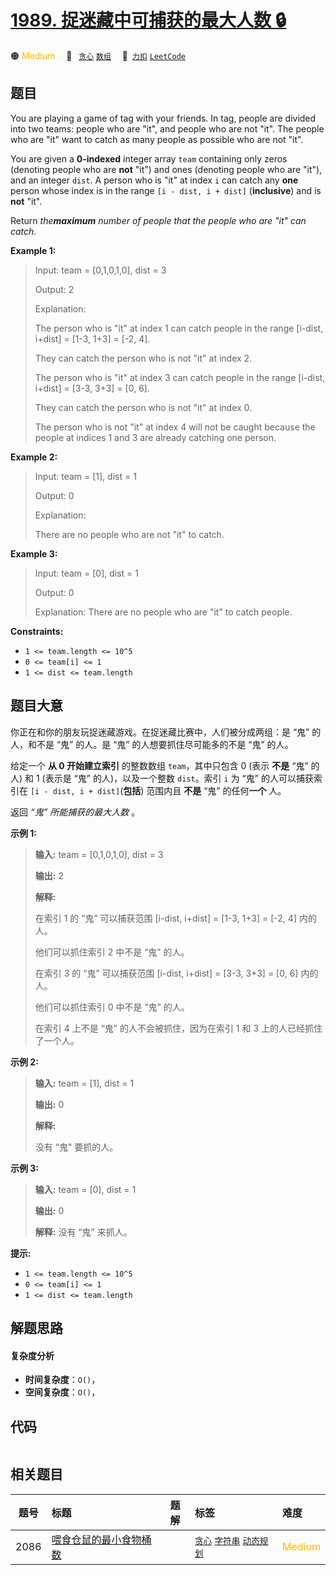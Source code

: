 # [1989. 捉迷藏中可捕获的最大人数 🔒](https://2xiao.github.io/leetcode-js/problem/1989.html)

🟠 <font color=#ffb800>Medium</font>&emsp; 🔖&ensp; [`贪心`](/tag/greedy.md) [`数组`](/tag/array.md)&emsp; 🔗&ensp;[`力扣`](https://leetcode.cn/problems/maximum-number-of-people-that-can-be-caught-in-tag) [`LeetCode`](https://leetcode.com/problems/maximum-number-of-people-that-can-be-caught-in-tag)

## 题目

You are playing a game of tag with your friends. In tag, people are divided
into two teams: people who are "it", and people who are not "it". The people
who are "it" want to catch as many people as possible who are not "it".

You are given a **0-indexed** integer array `team` containing only zeros
(denoting people who are **not** "it") and ones (denoting people who are
"it"), and an integer `dist`. A person who is "it" at index `i` can catch any
**one** person whose index is in the range `[i - dist, i + dist]`
(**inclusive**) and is **not** "it".

Return _the**maximum** number of people that the people who are "it" can
catch_.



**Example 1:**

> Input: team = [0,1,0,1,0], dist = 3
> 
> Output: 2
> 
> Explanation:
> 
> The person who is "it" at index 1 can catch people in the range [i-dist, i+dist] = [1-3, 1+3] = [-2, 4].
> 
> They can catch the person who is not "it" at index 2.
> 
> The person who is "it" at index 3 can catch people in the range [i-dist, i+dist] = [3-3, 3+3] = [0, 6].
> 
> They can catch the person who is not "it" at index 0.
> 
> The person who is not "it" at index 4 will not be caught because the people at indices 1 and 3 are already catching one person.

**Example 2:**

> Input: team = [1], dist = 1
> 
> Output: 0
> 
> Explanation:
> 
> There are no people who are not "it" to catch.

**Example 3:**

> Input: team = [0], dist = 1
> 
> Output: 0
> 
> Explanation: There are no people who are "it" to catch people.

**Constraints:**

  * `1 <= team.length <= 10^5`
  * `0 <= team[i] <= 1`
  * `1 <= dist <= team.length`


## 题目大意

你正在和你的朋友玩捉迷藏游戏。在捉迷藏比赛中，人们被分成两组：是 “鬼” 的人，和不是 “鬼” 的人。是 “鬼” 的人想要抓住尽可能多的不是 “鬼” 的人。

给定一个 **从 0 开始建立索引** 的整数数组 `team`，其中只包含 0 (表示 **不是** “鬼” 的人) 和 1 (表示是 “鬼”
的人)，以及一个整数 `dist`。索引 `i` 为 “鬼” 的人可以捕获索引在 `[i - dist, i + dist]`(**包括**) 范围内且
**不是** “鬼” 的任何**一个** 人。

返回 _“鬼” 所能捕获的最大人数_ 。



**示例 1:**

> 
> 
> 
> 
> 
> **输入:** team = [0,1,0,1,0], dist = 3
> 
> **输出:** 2
> 
> **解释:**
> 
> 在索引 1 的 “鬼” 可以捕获范围 [i-dist, i+dist] = [1-3, 1+3] = [-2, 4] 内的人。
> 
> 他们可以抓住索引 2 中不是 “鬼” 的人。
> 
> 在索引 3 的 “鬼” 可以捕获范围 [i-dist, i+dist] = [3-3, 3+3] = [0, 6] 内的人。
> 
> 他们可以抓住索引 0 中不是 “鬼” 的人。
> 
> 在索引 4 上不是 “鬼” 的人不会被抓住，因为在索引 1 和 3 上的人已经抓住了一个人。

**示例 2:**

> 
> 
> 
> 
> 
> **输入:** team = [1], dist = 1
> 
> **输出:** 0
> 
> **解释:**
> 
> 没有 “鬼" 要抓的人。
> 
> 

**示例 3:**

> 
> 
> 
> 
> 
> **输入:** team = [0], dist = 1
> 
> **输出:** 0
> 
> **解释:** 没有 “鬼” 来抓人。
> 
> 



**提示:**

  * `1 <= team.length <= 10^5`
  * `0 <= team[i] <= 1`
  * `1 <= dist <= team.length`


## 解题思路

#### 复杂度分析

- **时间复杂度**：`O()`，
- **空间复杂度**：`O()`，

## 代码

```javascript

```

## 相关题目

<!-- prettier-ignore -->
| 题号 | 标题 | 题解 | 标签 | 难度 |
| :------: | :------ | :------: | :------ | :------ |
| 2086 | [喂食仓鼠的最小食物桶数](https://leetcode.com/problems/minimum-number-of-food-buckets-to-feed-the-hamsters) |  |  [`贪心`](/tag/greedy.md) [`字符串`](/tag/string.md) [`动态规划`](/tag/dynamic-programming.md) | <font color=#ffb800>Medium</font> |